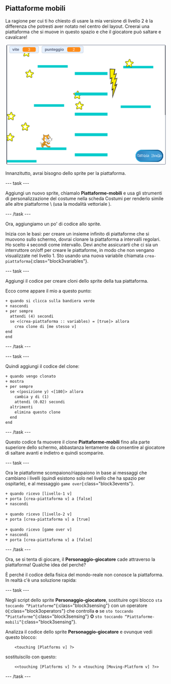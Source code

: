 ## Piattaforme mobili

La ragione per cui ti ho chiesto di usare la mia versione di livello 2 è la differenza che potresti aver notato nel centro del layout. Creerai una piattaforma che si muove in questo spazio e che il giocatore può saltare e cavalcare!

![Un altro livello con diverse piattaforme](images/movingPlatforms.png)

Innanzitutto, avrai bisogno dello sprite per la piattaforma.

\--- task \---

Aggiungi un nuovo sprite, chiamalo **Piattaforme-mobili** e usa gli strumenti di personalizzazione del costume nella scheda Costumi per renderlo simile alle altre piattaforme \ (usa la modalità vettoriale \).

\--- /task \---

Ora, aggiungiamo un po' di codice allo sprite.

Inizia con le basi: per creare un insieme infinito di piattaforme che si muovono sullo schermo, dovrai clonare la piattaforma a intervalli regolari. Ho scelto `4` secondi come intervallo. Devi anche assicurarti che ci sia un interruttore on/off per creare le piattaforme, in modo che non vengano visualizzate nel livello 1. Sto usando una nuova variabile chiamata `crea-piattaforma`{:class="block3variables"}.

\--- task \---

Aggiungi il codice per creare cloni dello sprite della tua piattaforma.

Ecco come appare il mio a questo punto:

```blocks3
+ quando si clicca sulla bandiera verde
+ nascondi
+ per sempre 
  attendi (4) secondi
  se <(crea-piattaforma :: variables) = [true]> allora 
    crea clone di [me stesso v]
end
end
```

\--- /task \---

\--- task \---

Quindi aggiungi il codice del clone:

```blocks3
+ quando vengo clonato
+ mostra
+ per sempre 
  se <(posizione y) <[180]> allora 
    cambia y di (1)
    attendi (0.02) secondi
  altrimenti 
    elimina questo clone
  end
end
```

\--- /task \---

Questo codice fa muovere il clone **Piattaforme-mobili** fino alla parte superiore dello schermo, abbastanza lentamente da consentire al giocatore di saltare avanti e indietro e quindi scomparire.

\--- task \---

Ora le piattaforme scompaiono/riappaiono in base ai messaggi che cambiano i livelli (quindi esistono solo nel livello che ha spazio per ospitarle), e al messaggio `game over`{:class="block3events"}.

```blocks3
+ quando ricevo [livello-1 v]
+ porta [crea-piattaforma v] a [false]
+ nascondi

+ quando ricevo [livello-2 v]
+ porta [crea-piattaforma v] a [true]

+ quando ricevo [game over v]
+ nascondi
+ porta [crea-piattaforma v] a [false]
```

\--- /task \---

Ora, se si tenta di giocare, il **Personaggio-giocatore** cade attraverso la piattaforma! Qualche idea del perché?

È perché il codice della fisica del mondo-reale non conosce la piattaforma. In realtà c'è una soluzione rapida:

\--- task \---

Negli script dello sprite **Personaggio-giocatore**, sostituire ogni blocco `sta toccando “Piattaforme”`{:class="block3sensing"} con un operatore `O`{:class="block3operators"} che controlla **o** se `sto toccando “Piattaforme”`{:class="block3sensing"} **O** `sto toccando “Piattaforme-mobili”`{:class="block3sensing"}.

Analizza il codice dello sprite **Personaggio-giocatore** e ovunque vedi questo blocco:

```blocks3
    <touching [Platforms v] ?>
```

sostituiscilo con questo:

```blocks3
    <<touching [Platforms v] ?> o <touching [Moving-Platform v] ?>>
```

\--- /task \---